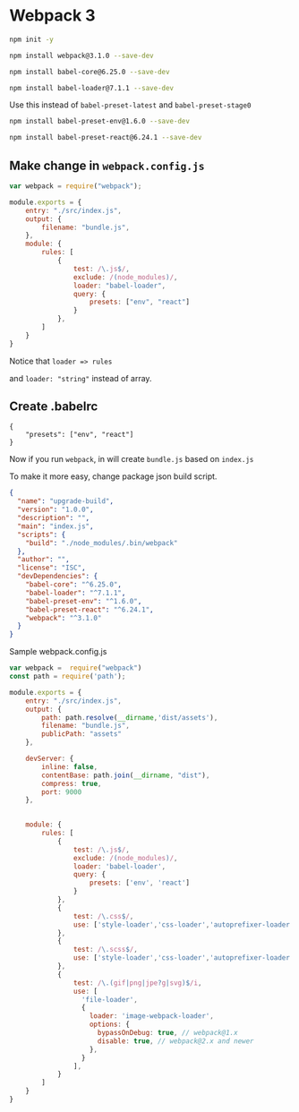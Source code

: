 # Webpack 3

```bash
npm init -y
```

```bash
npm install webpack@3.1.0 --save-dev
```

```bash
npm install babel-core@6.25.0 --save-dev
```

```bash
npm install babel-loader@7.1.1 --save-dev
```

Use this instead of `babel-preset-latest` and `babel-preset-stage0`
```bash 
npm install babel-preset-env@1.6.0 --save-dev
```

```bash
npm install babel-preset-react@6.24.1 --save-dev
```



## Make change in `webpack.config.js`

```js
var webpack = require("webpack");

module.exports = {
	entry: "./src/index.js",
	output: {
		filename: "bundle.js",
	},
	module: {
		rules: [
			{
				test: /\.js$/,
				exclude: /(node_modules)/,
				loader: "babel-loader",
				query: {
					presets: ["env", "react"]
				}
			},
		]
	}
}

```

Notice that `loader => rules`

and `loader: "string"` instead of array.



## Create .babelrc

```.babelrc
{
    "presets": ["env", "react"]
}
```



Now if you run `webpack`, in will create `bundle.js` based on `index.js`



To make it more easy, change package json build script.

```json
{
  "name": "upgrade-build",
  "version": "1.0.0",
  "description": "",
  "main": "index.js",
  "scripts": {
    "build": "./node_modules/.bin/webpack"
  },
  "author": "",
  "license": "ISC",
  "devDependencies": {
    "babel-core": "^6.25.0",
    "babel-loader": "^7.1.1",
    "babel-preset-env": "^1.6.0",
    "babel-preset-react": "^6.24.1",
    "webpack": "^3.1.0"
  }
}

```





Sample webpack.config.js

```js
var webpack =  require("webpack")
const path = require('path');

module.exports = {
    entry: "./src/index.js",
    output: {
        path: path.resolve(__dirname,'dist/assets'),
        filename: "bundle.js",
        publicPath: "assets"
    },

    devServer: {
        inline: false,
        contentBase: path.join(__dirname, "dist"),
        compress: true,
        port: 9000
    },
    

    module: {
        rules: [
            {
                test: /\.js$/,
                exclude: /(node_modules)/,
                loader: 'babel-loader',
                query: {
                    presets: ['env', 'react']
                }
            },
            {
                test: /\.css$/,
                use: ['style-loader','css-loader','autoprefixer-loader']
            },
            {
                test: /\.scss$/,
                use: ['style-loader','css-loader','autoprefixer-loader','sass-loader']
            },
            {
                test: /\.(gif|png|jpe?g|svg)$/i,
                use: [
                  'file-loader',
                  {
                    loader: 'image-webpack-loader',
                    options: {
                      bypassOnDebug: true, // webpack@1.x
                      disable: true, // webpack@2.x and newer
                    },
                  }
                ],
            }
        ]
    }
}
```


